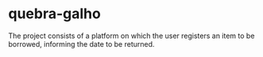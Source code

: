 # quebra-galho
The project consists of a platform on which the user registers an item to be borrowed, informing the date to be returned.
